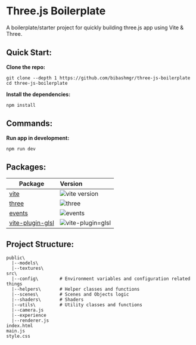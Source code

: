 # Three.js Boilerplate

A boilerplate/starter project for quickly building three.js app using Vite & Three.

## Quick Start:

**Clone the repo:**

```
git clone --depth 1 https://github.com/bibashmgr/three-js-boilerplate
cd three-js-boilerplate
```

**Install the dependencies:**

```
npm install
```

## Commands:

**Run app in development:**

```
npm run dev
```

## Packages:

| Package                                       | Version                                                                      |
| --------------------------------------------- | :--------------------------------------------------------------------------- |
| [vite](packages/vite)                         | ![vite version](https://img.shields.io/npm/v/vite.svg?label=%20)             |
| [three](packages/three)                       | ![three](https://img.shields.io/npm/v/three?label=%20)                       |
| [events](packages/events)                     | ![events](https://img.shields.io/npm/v/events?label=%20)                     |
| [vite-plugin-glsl](packages/vite-glsl-plugin) | ![vite-plugin=glsl](https://img.shields.io/npm/v/vite-plugin-glsl?label=%20) |

## Project Structure:

```
public\
  |--models\
  |--textures\
src\
  |--config\        # Environment variables and configuration related things
  |--helpers\       # Helper classes and functions
  |--scenes\        # Scenes and Objects logic
  |--shaders\       # Shaders
  |--utils\         # Utility classes and functions
  |--camera.js
  |--experience
  |--renderer.js
index.html
main.js
style.css
```

